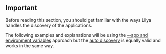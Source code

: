 ## Important

Before reading this section, you should get familiar with the ways Lilya handles the discovery
of the applications.

The following examples and explanations will be using the
[--app and environment variables](./discovery.md##environment-variables) approach but the
[auto discovery](./discovery.md#auto-discovery) is equally valid and works in the same way.
